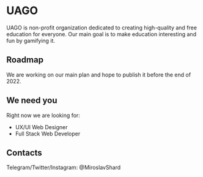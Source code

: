 # UAGO
UAGO is non-profit organization dedicated to creating high-quality and free education for everyone. Our main goal is to make education interesting and fun by gamifying it.

## Roadmap
We are working on our main plan and hope to publish it before the end of 2022.

## We need you
Right now we are looking for:
- UX/UI Web Designer
- Full Stack Web Developer

## Contacts
Telegram/Twitter/Instagram: @MiroslavShard
